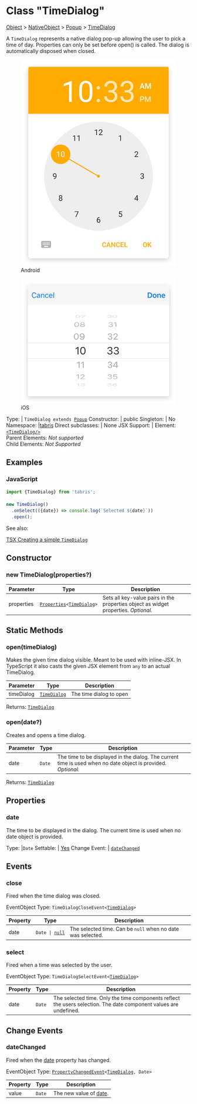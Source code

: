 ---
---
# Class "TimeDialog"

<a href="https://developer.mozilla.org/en-US/docs/Web/JavaScript/Reference/Global_Objects/Object" title="View &quot;Object&quot; on MDN">Object</a> > <a href="NativeObject.html" title="NativeObject Class Reference">NativeObject</a> > <a href="Popup.html" title="Popup Class Reference">Popup</a> > <a href="#" >TimeDialog</a>

A `TimeDialog` represents a native dialog pop-up allowing the user to pick a time of day. Properties can only be set before open() is called. The dialog is automatically disposed when closed.


<div class="tabris-image"><figure><div><img srcset="img/android/TimeDialog.png 2x" src="img/android/TimeDialog.png" alt="TimeDialog on Android"/></div><figcaption>Android</figcaption></figure><figure><div><img srcset="img/ios/TimeDialog.png 2x" src="img/ios/TimeDialog.png" alt="TimeDialog on iOS"/></div><figcaption>iOS</figcaption></figure></div>

Type: | <code style="white-space: nowrap">TimeDialog extends <a href="Popup.html" title="Popup Class Reference">Popup</a></code>
Constructor: | public
Singleton: | No
Namespace: |<a href="../modules.html#startup" >tabris</a>
Direct subclasses: | None
JSX Support: | Element: <code style="white-space: nowrap"><a href="#" >&lt;TimeDialog/&gt;</a></code><br/>Parent Elements: *Not supported*<br/>Child Elements: *Not Supported*<br/>

## Examples
### JavaScript


```js
import {TimeDialog} from 'tabris';

new TimeDialog()
  .onSelect(({date}) => console.log(`Selected ${date}`))
  .open();
```


See also:
  
[<span class='language tsx'>TSX</span> Creating a simple `TimeDialog`](https://playground.tabris.com/?gitref=v3.4.0&snippet=timedialog.tsx)

## Constructor

### new TimeDialog(properties?)

Parameter|Type|Description
-|-|-
properties | <code style="white-space: nowrap"><a href="../types.html#propertieswidget" title="Properties&lt;Widget&gt;">Properties</a>&lt;<a href="#" >TimeDialog</a>&gt;</code> | Sets all key-value pairs in the properties object as widget properties. *Optional.*

## Static Methods

### open(timeDialog)



Makes the given time dialog visible. Meant to be used with inline-JSX. In TypeScript it also casts the given JSX element from `any` to an actual TimeDialog.


Parameter|Type|Description
-|-|-
timeDialog | <code style="white-space: nowrap"><a href="#" >TimeDialog</a></code> | The time dialog to open


Returns: <code style="white-space: nowrap"><a href="#" >TimeDialog</a></code>

### open(date?)



Creates and opens a time dialog.


Parameter|Type|Description
-|-|-
date | <code style="white-space: nowrap">Date</code> | The time to be displayed in the dialog. The current time is used when no date object is provided. *Optional.*


Returns: <code style="white-space: nowrap"><a href="#" >TimeDialog</a></code>


## Properties

### date


The time to be displayed in the dialog. The current time is used when no date object is provided.

Type: |<code style="white-space: nowrap">Date</code>
Settable: | <a href="../widget-basics.html#widget-properties" >Yes</a>
Change Event: | [`dateChanged`](#datechanged)





## Events

### close

Fired when the time dialog was closed.

EventObject Type: <code style="white-space: nowrap">TimeDialogCloseEvent&lt;<a href="#" >TimeDialog</a>&gt;</code>

Property|Type|Description
-|-|-
date | <code style="white-space: nowrap">Date &#124; <a href="https://developer.mozilla.org/en-US/docs/Web/JavaScript/Data_structures#Null_type" title="View &quot;null&quot; on MDN">null</a></code> | The selected time. Can be `null` when no date was selected.

### select

Fired when a time was selected by the user.

EventObject Type: <code style="white-space: nowrap">TimeDialogSelectEvent&lt;<a href="#" >TimeDialog</a>&gt;</code>

Property|Type|Description
-|-|-
date | <code style="white-space: nowrap">Date</code> | The selected time. Only the time components reflect the users selection. The date component values are undefined.

## Change Events

### dateChanged

Fired when the [date](#date) property has changed.

EventObject Type: <code style="white-space: nowrap"><a href="../types.html#propertychangedeventtargettype-valuetype" title="PropertyChangedEvent&lt;TargetType, ValueType&gt;">PropertyChangedEvent</a>&lt;<a href="#" >TimeDialog</a>, Date&gt;</code>

Property|Type|Description
-|-|-
value | <code style="white-space: nowrap">Date</code> | The new value of [date](#date).

